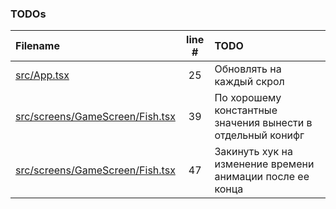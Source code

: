 ### TODOs
| Filename | line # | TODO |
|:------|:------:|:------|
| [src/App.tsx](src/App.tsx#L25) | 25 | Обновлять на каждый скрол |
| [src/screens/GameScreen/Fish.tsx](src/screens/GameScreen/Fish.tsx#L39) | 39 | По хорошему константные значения вынести в отдельный конифг |
| [src/screens/GameScreen/Fish.tsx](src/screens/GameScreen/Fish.tsx#L47) | 47 | Закинуть хук на изменение времени анимации после ее конца |
